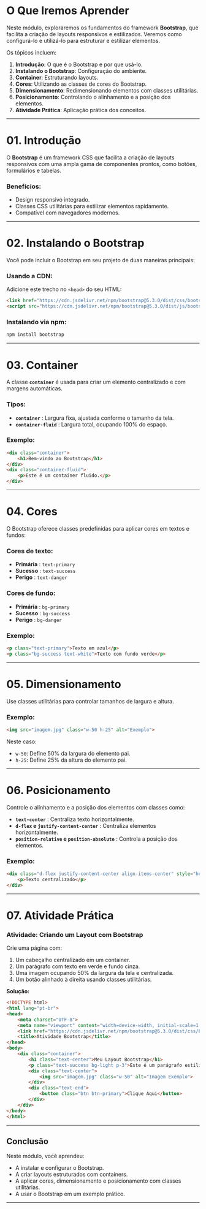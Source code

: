 


# O Que Iremos Aprender

Neste módulo, exploraremos os fundamentos do framework **Bootstrap**, que facilita a criação de layouts responsivos e estilizados. Veremos como configurá-lo e utilizá-lo para estruturar e estilizar elementos.

Os tópicos incluem:

1. **Introdução**: O que é o Bootstrap e por que usá-lo.
2. **Instalando o Bootstrap**: Configuração do ambiente.
3. **Container**: Estruturando layouts.
4. **Cores**: Utilizando as classes de cores do Bootstrap.
5. **Dimensionamento**: Redimensionando elementos com classes utilitárias.
6. **Posicionamento**: Controlando o alinhamento e a posição dos elementos.
7. **Atividade Prática**: Aplicação prática dos conceitos.

---

# 01. Introdução

O **Bootstrap** é um framework CSS que facilita a criação de layouts responsivos com uma ampla gama de componentes prontos, como botões, formulários e tabelas.

### Benefícios:

- Design responsivo integrado.
- Classes CSS utilitárias para estilizar elementos rapidamente.
- Compatível com navegadores modernos.

---

# 02. Instalando o Bootstrap

Você pode incluir o Bootstrap em seu projeto de duas maneiras principais:

### Usando a CDN:

Adicione este trecho no `<head>` do seu HTML:

```html
<link href="https://cdn.jsdelivr.net/npm/bootstrap@5.3.0/dist/css/bootstrap.min.css" rel="stylesheet">
<script src="https://cdn.jsdelivr.net/npm/bootstrap@5.3.0/dist/js/bootstrap.bundle.min.js"></script>
```


### Instalando via npm:

```bash
npm install bootstrap
```

---

# 03. Container

A classe **`container`** é usada para criar um elemento centralizado e com margens automáticas.

### Tipos:

* **`container`** : Largura fixa, ajustada conforme o tamanho da tela.
* **`container-fluid`** : Largura total, ocupando 100% do espaço.

### Exemplo:

```html
<div class="container">
    <h1>Bem-vindo ao Bootstrap</h1>
</div>
<div class="container-fluid">
    <p>Este é um container fluido.</p>
</div>
```

---

# 04. Cores

O Bootstrap oferece classes predefinidas para aplicar cores em textos e fundos:

### Cores de texto:

* **Primária** : `text-primary`
* **Sucesso** : `text-success`
* **Perigo** : `text-danger`

### Cores de fundo:

* **Primária** : `bg-primary`
* **Sucesso** : `bg-success`
* **Perigo** : `bg-danger`

### Exemplo:

```html
<p class="text-primary">Texto em azul</p>
<p class="bg-success text-white">Texto com fundo verde</p>
```

---

# 05. Dimensionamento

Use classes utilitárias para controlar tamanhos de largura e altura.

### Exemplo:

```html
<img src="imagem.jpg" class="w-50 h-25" alt="Exemplo">
```

Neste caso:

* `w-50`: Define 50% da largura do elemento pai.
* `h-25`: Define 25% da altura do elemento pai.

---

# 06. Posicionamento

Controle o alinhamento e a posição dos elementos com classes como:

* **`text-center`** : Centraliza texto horizontalmente.
* **`d-flex` e `justify-content-center`** : Centraliza elementos horizontalmente.
* **`position-relative` e `position-absolute`** : Controla a posição dos elementos.

### Exemplo:

```html
<div class="d-flex justify-content-center align-items-center" style="height: 100vh;">
    <p>Texto centralizado</p>
</div>
```

---

# 07. Atividade Prática

### Atividade: Criando um Layout com Bootstrap

Crie uma página com:

1. Um cabeçalho centralizado em um container.
2. Um parágrafo com texto em verde e fundo cinza.
3. Uma imagem ocupando 50% da largura da tela e centralizada.
4. Um botão alinhado à direita usando classes utilitárias.

**Solução:**

```html
<!DOCTYPE html>
<html lang="pt-br">
<head>
    <meta charset="UTF-8">
    <meta name="viewport" content="width=device-width, initial-scale=1.0">
    <link href="https://cdn.jsdelivr.net/npm/bootstrap@5.3.0/dist/css/bootstrap.min.css" rel="stylesheet">
    <title>Atividade Bootstrap</title>
</head>
<body>
    <div class="container">
        <h1 class="text-center">Meu Layout Bootstrap</h1>
        <p class="text-success bg-light p-3">Este é um parágrafo estilizado com Bootstrap.</p>
        <div class="text-center">
            <img src="imagem.jpg" class="w-50" alt="Imagem Exemplo">
        </div>
        <div class="text-end">
            <button class="btn btn-primary">Clique Aqui</button>
        </div>
    </div>
</body>
</html>
```

---

## Conclusão

Neste módulo, você aprendeu:

* A instalar e configurar o Bootstrap.
* A criar layouts estruturados com containers.
* A aplicar cores, dimensionamento e posicionamento com classes utilitárias.
* A usar o Bootstrap em um exemplo prático.

---
